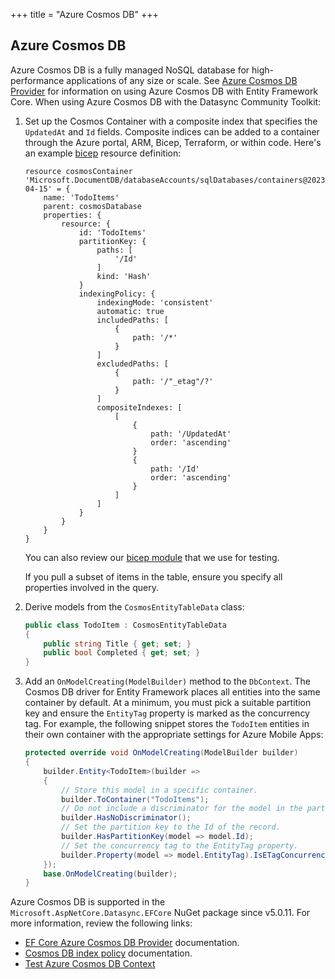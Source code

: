 +++
title = "Azure Cosmos DB"
+++

## Azure Cosmos DB

Azure Cosmos DB is a fully managed NoSQL database for high-performance applications of any size or scale.  See [Azure Cosmos DB Provider](https://learn.microsoft.com/ef/core/providers/cosmos/) for information on using Azure Cosmos DB with Entity Framework Core.  When using Azure Cosmos DB with the Datasync Community Toolkit:

1. Set up the Cosmos Container with a composite index that specifies the `UpdatedAt` and `Id` fields.  Composite indices can be added to a container through the Azure portal, ARM, Bicep, Terraform, or within code. Here's an example [bicep](https://learn.microsoft.com/azure/azure-resource-manager/bicep/overview) resource definition:

    ``` bicep
    resource cosmosContainer 'Microsoft.DocumentDB/databaseAccounts/sqlDatabases/containers@2023-04-15' = {
        name: 'TodoItems'
        parent: cosmosDatabase
        properties: {
            resource: {
                id: 'TodoItems'
                partitionKey: {
                    paths: [
                        '/Id'
                    ]
                    kind: 'Hash'
                }
                indexingPolicy: {
                    indexingMode: 'consistent'
                    automatic: true
                    includedPaths: [
                        {
                            path: '/*'
                        }
                    ]
                    excludedPaths: [
                        {
                            path: '/"_etag"/?'
                        }
                    ]
                    compositeIndexes: [
                        [
                            {
                                path: '/UpdatedAt'
                                order: 'ascending'
                            }
                            {
                                path: '/Id'
                                order: 'ascending'
                            }
                        ]
                    ]
                }
            }
        }
    }
    ```

   You can also review our [bicep module](https://github.com/CommunityToolkit/Datasync/blob/main/tests/infra/databases/cosmos.bicep) that we use for testing.

   If you pull a subset of items in the table, ensure you specify all properties involved in the query.

2. Derive models from the `CosmosEntityTableData` class:

    ``` csharp
    public class TodoItem : CosmosEntityTableData
    {
        public string Title { get; set; }
        public bool Completed { get; set; }
    }
    ```

3. Add an `OnModelCreating(ModelBuilder)` method to the `DbContext`.  The Cosmos DB driver for Entity Framework places all entities into the same container by default.  At a minimum, you must pick a suitable partition key and ensure the `EntityTag` property is marked as the concurrency tag.  For example, the following snippet stores the `TodoItem` entities in their own container with the appropriate settings for Azure Mobile Apps:

    ``` csharp
    protected override void OnModelCreating(ModelBuilder builder)
    {
        builder.Entity<TodoItem>(builder =>
        {
            // Store this model in a specific container.
            builder.ToContainer("TodoItems");
            // Do not include a discriminator for the model in the partition key.
            builder.HasNoDiscriminator();
            // Set the partition key to the Id of the record.
            builder.HasPartitionKey(model => model.Id);
            // Set the concurrency tag to the EntityTag property.
            builder.Property(model => model.EntityTag).IsETagConcurrency();
        });
        base.OnModelCreating(builder);
    }
    ```

Azure Cosmos DB is supported in the `Microsoft.AspNetCore.Datasync.EFCore` NuGet package since v5.0.11. For more information, review the following links:

* [EF Core Azure Cosmos DB Provider](https://learn.microsoft.com/ef/core/providers/cosmos) documentation.
* [Cosmos DB index policy](https://learn.microsoft.com/azure/cosmos-db/index-policy) documentation.
* [Test Azure Cosmos DB Context](https://github.com/CommunityToolkit/Datasync/blob/main/tests/CommunityToolkit.Datasync.TestCommon/Databases/CosmosDb/CosmosDbContext.cs)